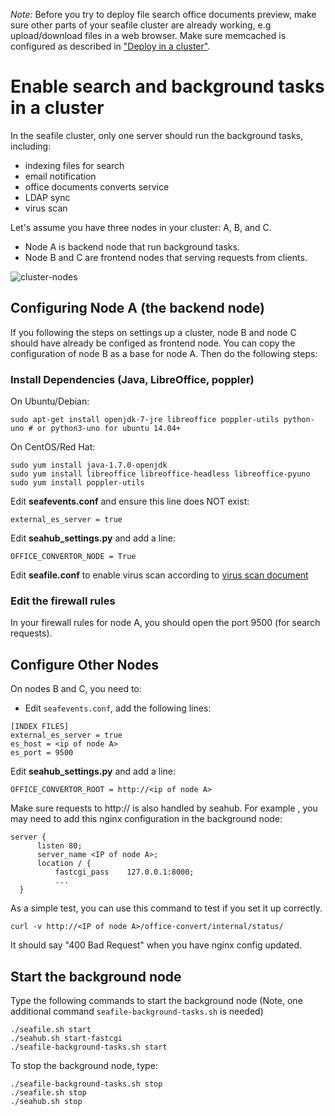 *Note:* Before you try to deploy file search office documents preview, make sure other parts of your seafile cluster are already working, e.g upload/download files in a web browser. Make sure memcached is configured as described in ["Deploy in a cluster"](./deploy_in_a_cluster.md).

# Enable search and background tasks in a cluster

In the seafile cluster, only one server should run the background tasks, including:

- indexing files for search
- email notification
- office documents converts service
- LDAP sync
- virus scan

Let's assume you have three nodes in your cluster: A, B, and C.

* Node A is backend node that run background tasks.
* Node B and C are frontend nodes that serving requests from clients.

![cluster-nodes](../images/cluster-nodes.png)


## Configuring Node A (the backend node)

If you following the steps on settings up a cluster, node B and node C should have already be configed as frontend node. You can copy the configuration of node B as a base for node A. Then do the following steps:

### Install Dependencies (Java, LibreOffice, poppler)

On Ubuntu/Debian:
```
sudo apt-get install openjdk-7-jre libreoffice poppler-utils python-uno # or python3-uno for ubuntu 14.04+
```

On CentOS/Red Hat:
```
sudo yum install java-1.7.0-openjdk
sudo yum install libreoffice libreoffice-headless libreoffice-pyuno
sudo yum install poppler-utils
```


Edit **seafevents.conf** and ensure this line does NOT exist:

```
external_es_server = true
```

Edit **seahub_settings.py** and add a line:

```
OFFICE_CONVERTOR_NODE = True
```

Edit **seafile.conf** to enable virus scan according to [virus scan document](virus_scan.md)


### Edit the firewall rules

In your firewall rules for node A, you should open the port 9500 (for search requests).

## Configure Other Nodes

On nodes B and C, you need to:

* Edit `seafevents.conf`, add the following lines:
```
[INDEX FILES]
external_es_server = true
es_host = <ip of node A>
es_port = 9500
```

Edit **seahub_settings.py** and add a line:

```
OFFICE_CONVERTOR_ROOT = http://<ip of node A>
```

Make sure requests to http://<ip of node A> is also handled by seahub. For example , you may need to add this nginx configuration in the background node:

```
server {
      listen 80;
      server_name <IP of node A>;
      location / {
          fastcgi_pass    127.0.0.1:8000;
          ...
  }
```

As a simple test, you can use this command to test if you set it up correctly.

```
curl -v http://<IP of node A>/office-convert/internal/status/
```

It should say "400 Bad Request" when you have nginx config updated.


## Start the background node

Type the following commands to start the background node (Note, one additional command `seafile-background-tasks.sh` is needed)

```
./seafile.sh start
./seahub.sh start-fastcgi
./seafile-background-tasks.sh start
```

To stop the background node, type:

```
./seafile-background-tasks.sh stop
./seafile.sh stop
./seahub.sh stop
```
